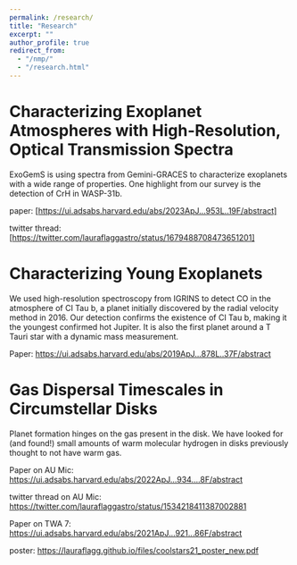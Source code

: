 ```yaml
---
permalink: /research/
title: "Research"
excerpt: ""
author_profile: true
redirect_from: 
  - "/nmp/"
  - "/research.html"
---
```


Characterizing Exoplanet Atmospheres with High-Resolution, Optical Transmission Spectra
======
ExoGemS is using spectra from Gemini-GRACES to characterize exoplanets with a wide range of properties.  One highlight from our survey is the detection of CrH in WASP-31b.

paper: [https://ui.adsabs.harvard.edu/abs/2023ApJ...953L..19F/abstract]

twitter thread: [https://twitter.com/lauraflaggastro/status/1679488708473651201]


Characterizing Young Exoplanets
======
We used high-resolution spectroscopy from IGRINS to detect CO in the atmosphere of CI Tau b, a planet initially discovered by the radial velocity method in 2016.  Our detection confirms the existence of CI Tau b, making it the youngest confirmed hot Jupiter.  It is also the first planet around a T Tauri star with a dynamic mass measurement.  

Paper: https://ui.adsabs.harvard.edu/abs/2019ApJ...878L..37F/abstract



Gas Dispersal Timescales in Circumstellar Disks
======
Planet formation hinges on the gas present in the disk.  We have looked for (and found!) small amounts of warm molecular hydrogen in disks previously thought to not have warm gas.  

Paper on AU Mic: https://ui.adsabs.harvard.edu/abs/2022ApJ...934....8F/abstract

twitter thread on AU Mic: https://twitter.com/lauraflaggastro/status/1534218411387002881

Paper on TWA 7: https://ui.adsabs.harvard.edu/abs/2021ApJ...921...86F/abstract

poster: https://lauraflagg.github.io/files/coolstars21_poster_new.pdf
